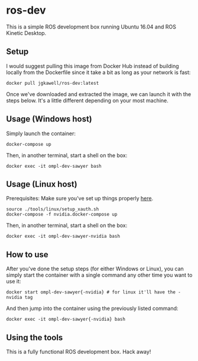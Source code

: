 # ros-dev

This is a simple ROS development box running Ubuntu 16.04 and ROS Kinetic Desktop.

## Setup

I would suggest pulling this image from Docker Hub instead of building locally from the Dockerfile since it take a bit as long as your network is fast:

```
docker pull jgkawell/ros-dev:latest
```

Once we've downloaded and extracted the image, we can launch it with the steps below. It's a little different depending on your most machine.


## Usage (Windows host)

Simply launch the container:

```
docker-compose up
```

Then, in another terminal, start a shell on the box:

```
docker exec -it ompl-dev-sawyer bash
```

## Usage (Linux host)

Prerequisites: Make sure you've set up things properly [here](../../docs/hardware-acceleration-linux.md).

```
source ./tools/linux/setup_xauth.sh
docker-compose -f nvidia.docker-compose up
```

Then, in another terminal, start a shell on the box:

```
docker exec -it ompl-dev-sawyer-nvidia bash
```

## How to use

After you've done the setup steps (for either Windows or Linux), you can simply start the container with a single command any other time you want to use it:

```
docker start ompl-dev-sawyer{-nvidia} # for linux it'll have the -nvidia tag
```

And then jump into the container using the previously listed command:

```
docker exec -it ompl-dev-sawyer{-nvidia} bash
```

## Using the tools

This is a fully functional ROS development box. Hack away!